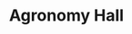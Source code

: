 ---
layout: building
title: "Agronomy Hall"
alternative_name: 
built: 1950-52
addition:
architect: "Dougher, Rich & Woodburn"
contractor: "Olson Construction Co."
razed: 
author:
rights: Public Domain
source: Iowa State University Library, University Archives
publication-date: 1980 
---